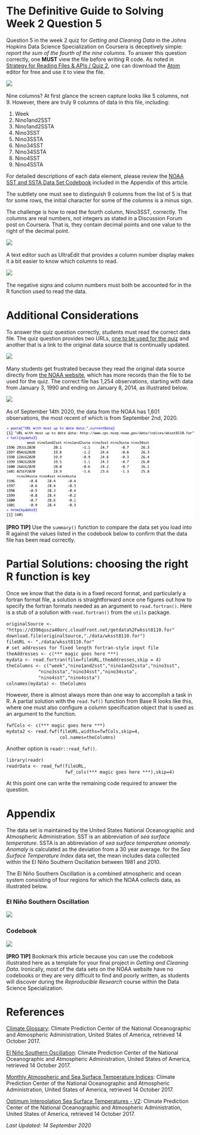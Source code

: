 # The Definitive Guide to Solving Week 2 Question 5

Question 5 in the week 2 quiz for *Getting and Cleaning Data* in the Johns Hopkins Data Science Specialization on Coursera is deceptively simple: *report the sum of the fourth of the nine columns.* To answer this question correctly, one **MUST**  view the file before writing R code. As noted in [Strategy for Reading Files & APIs / Quiz 2](http://bit.ly/2e4L5oF), one can download the [Atom](http://atom.io) editor for free and use it to view the file.

<img src="./images/cleaningData-week2q5-01.png">

Nine columns? At first glance the screen capture looks like 5 columns, not 9. However, there are truly 9 columns of data in this file, including:

1. Week
2. Nino1and2SST
3. Nino1and2SSTA
4. Nino3SST
5. Nino3SSTA
6. Nino34SST
7. Nino34SSTA
8. Nino4SST
9. Nino4SSTA

For detailed descriptions of each data element, please review the [NOAA SST and SSTA Data Set Codebook](http://bit.ly/2wVyR6K) included in the Appendix of this article.

The subtlety one must see to distinguish 9 columns from the list of 5 is that for some rows, the initial character for some of the columns is a minus sign.

The challenge is how to read the fourth column, Nino3SST, correctly. The columns are real numbers, not integers as stated in a Discussion Forum post on Coursera. That is, they contain decimal points and one value to the right of the decimal point.

<img src="./images/cleaningData-week2q5-02.png">

A text editor such as UltraEdit that provides a column number display makes it a bit easier to know which columns to read.

<img src="./images/cleaningData-week2q5-03.png">

The negative signs and column numbers must both be accounted for in the R function used to read the data.

# Additional Considerations

To answer the quiz question correctly, students must read the correct data file. The quiz question provides two URLs, [one to be used for the quiz](https://d396qusza40orc.cloudfront.net/getdata%2Fwksst8110.for) and another that is a link to the original data source that is continually updated.

<img src="./images/cleaningData-week2q5-04.png">

Many students get frustrated because they read the original data source directly from [the NOAA website](http://www.cpc.ncep.noaa.gov/data/indices/wksst8110.for), which has more records than the file to be used for the quiz. The correct file has 1,254 observations, starting with data from January 3, 1990 and ending on January 8, 2014, as illustrated below.

<img src="./images/cleaningData-week2q5-05.png">

As of September 14th 2020, the data from the NOAA has 1,601 observations, the most recent of which is from September 2nd, 2020.

<img src="./images/cleaningData-week2q5-06.png">

**[PRO TIP]** Use the `summary()` function to compare the data set you load into R against the values listed in the codebook below to confirm that the data file has been read correctly.

# Partial Solutions: choosing the right R function is key

Once we know that the data is in a fixed record format, and particularly a fortran format file, a solution is straightforward once one figures out how to specify the fortran formats needed as an argument to `read.fortran()`. Here is a stub of a solution with `read.fortran()` from the `utils` package. 

    originalSource <- "https://d396qusza40orc.cloudfront.net/getdata%2Fwksst8110.for"
    download.file(originalSource,"./data/wksst8110.for")
    fileURL <- "./data/wksst8110.for"
    # set addresses for fixed length fortran-style input file 
    theAddresses <- c(*** magic goes here ***)
    mydata <- read.fortran(file=fileURL,theAddresses,skip = 4)
    theColumns <- c("week","nino1and2sst","nino1and2ssta","nino3sst",
                "nino3ssta","nino34sst","nino34ssta",
                "nino4sst","nino4ssta")
    colnames(mydata) <- theColumns

However, there is almost always more than one way to accomplish a task in R. A partial solution with the `read.fwf()` function from Base R looks like this, where one must also configure a column specification object that is used as an argument to the function. 

    fwfCols <- c(*** magic goes here ***)
    mydata2 <- read.fwf(fileURL,widths=fwfCols,skip=4,
                        col.names=theColumns)


Another option is `readr::read_fwf()`. 

    library(readr)
    readrData <- read_fwf(fileURL,
                          fwf_cols(*** magic goes here ***),skip=4)


At this point one can write the remaining code required to answer the question. 

# Appendix

The data set is maintained by the United States National Oceanographic and Atmospheric Administration. SST is an abbreviation of *sea surface temperature*. SSTA is an abbreviation of *sea surface temperature anomaly*. *Anomaly* is calculated as the deviation from a 30 year average. for the *Sea Surface Temperature Index* data set, the mean includes data collected within the El Niño Southern Oscillation between 1981 and 2010.

The El Niño Southern Oscillation is a combined atmospheric and ocean system consisting of four regions for which the NOAA collects data, as illustrated below.

### El Niño Southern Oscillation

<img src="./images/cleaningData-week2q5-07.png">

### Codebook

<img src="./images/cleaningData-week2q5-08.png">

**[PRO TIP]** Bookmark this article because you can use the codebook illustrated here as a template for your final project in *Getting and Cleaning Data*.  Ironically, most of the data sets on the NOAA website have no codebooks or they are very difficult to find and poorly written, as students will discover during the *Reproducible Research* course within the Data Science Specialization.

# References

[Climate Glossary](http://bit.ly/2ynHKcC): Climate Prediction Center of the National Oceanographic and Atmospheric Administration, United States of America, retrieved 14 October 2017.

[El Niño Southern Oscillation](http://bit.ly/2gapR73): Climate Prediction Center of the National Oceanographic and Atmospheric Administration, United States of America, retrieved 14 October 2017.

[Monthly Atmospheric and Sea Surface Temperature Indices](http://bit.ly/2xFkUcz): Climate Prediction Center of the National Oceanographic and Atmospheric Administration, United States of America, retrieved 14 October 2017.

[Optimum Interpolation Sea Surface Temperatures - V2](http://bit.ly/2z8n1GT): Climate Prediction Center of the National Oceanographic and Atmospheric Administration, United States of America, retrieved 14 October 2017.

*Last Updated: 14 September 2020*

